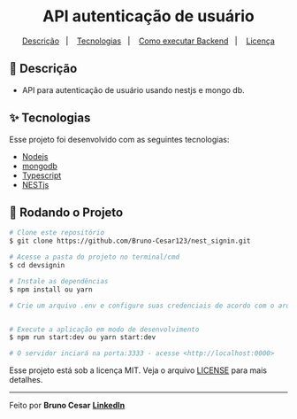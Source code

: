<h1 align="center">API autenticação de usuário</h1>

<p align="center">
  <a href="#-descricao">Descrição</a>&nbsp;&nbsp;&nbsp;|&nbsp;&nbsp;&nbsp;
  <a href="#-tecnologias">Tecnologias</a>&nbsp;&nbsp;&nbsp;|&nbsp;&nbsp;&nbsp;
  <a href="#-como-executar-backend">Como executar Backend</a>&nbsp;&nbsp;&nbsp;|&nbsp;&nbsp;&nbsp;
  <a href="#-licença">Licença</a>
</p>

## 📜 Descrição

- API para autenticação de usuário usando nestjs e mongo db.

## ✨ Tecnologias

Esse projeto foi desenvolvido com as seguintes tecnologias:

- [Nodejs](https://nodejs.org/en/)
- [mongodb](https://mongodb.com/)
- [Typescript](https://www.typescriptlang.org/)
- [NESTjs](https://nestjs.com/)


## 🎲 Rodando o Projeto

```bash
# Clone este repositório
$ git clone https://github.com/Bruno-Cesar123/nest_signin.git

# Acesse a pasta do projeto no terminal/cmd
$ cd devsignin

# Instale as dependências
$ npm install ou yarn

# Crie um arquivo .env e configure suas credenciais de acordo com o arquivo .env.example


# Execute a aplicação em modo de desenvolvimento
$ npm run start:dev ou yarn start:dev

# O servidor inciará na porta:3333 - acesse <http://localhost:0000>

```


Esse projeto está sob a licença MIT. Veja o arquivo [LICENSE](license) para mais detalhes.

---

Feito por **Bruno Cesar** [**LinkedIn**](https://www.linkedin.com/in/bruno-cesar-b0039715a/)
